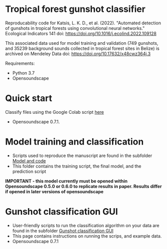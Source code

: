 # Tropical forest gunshot classifier

Reproducability code for Katsis, L. K. D., et al. (2022). "Automated detection of gunshots in tropical forests using convolutional neural networks." Ecological Indicators 141 doi: https://doi.org/10.1016/j.ecolind.2022.109128

This associated data used for model training and validation (749 gunshots, and 35239 background sounds collected in tropical forest sites in Belize) is archived on Mendeley Data doi: https://doi.org/10.17632/x48cwz364j.3 


Requirements:
- Python 3.7
- Opensoundscape

# Quick start
Classify files using the Google Colab script [here](https://colab.research.google.com/github/lydiakatsis/tropical_forest_gunshot_classifier/blob/main/Gunshot%20classification%20GUI/Gunshot_classifier_colab.ipynb)
* Opensoundscape 0.7.1. 

# Model training and classification #
* Scripts used to reproduce the manuscript are found in the subfolder [Model and code](https://github.com/lydiakatsis/tropical_forest_gunshot_classifier/tree/main/Model%20and%20code)
* This folder contains the training script, the final model, and the prediction script

**IMPORTANT - this model currently must be opened within Opensoundscape 0.5.0 or 0.6.0 to replicate results in paper. Results differ if opened in later versions of opensoundscape**

# Gunshot classification GUI #
* User-friendly scripts to run the classification algorithm on your data are found in the subfolder [Gunshot classification GUI](https://github.com/lydiakatsis/tropical_forest_gunshot_classifier/tree/main/Gunshot%20classification%20GUI)
* This page contains instructions on running the scrips, and example data.
* Opensoundscape 0.7.1
